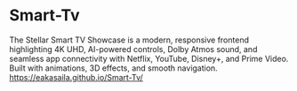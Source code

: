 # Smart-Tv
The Stellar Smart TV Showcase is a modern, responsive frontend highlighting 4K UHD, AI-powered controls, Dolby Atmos sound, and seamless app connectivity with Netflix, YouTube, Disney+, and Prime Video. Built with animations, 3D effects, and smooth navigation.
https://eakasaila.github.io/Smart-Tv/
